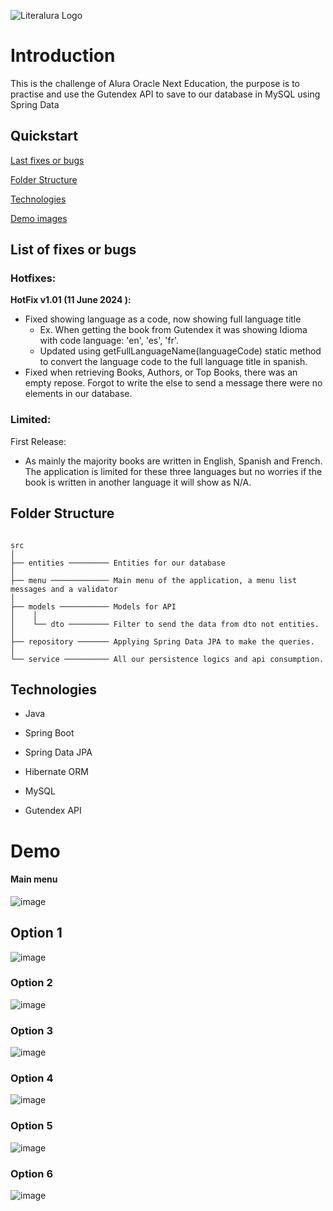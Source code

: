 ![Literalura Logo](https://github.com/fr4ncisx/Literalura-Challenge/assets/103074521/83d22992-6cc7-4c63-a618-2d731db66b43)
# Introduction
This is the challenge of Alura Oracle Next Education, the purpose is to practise and use the Gutendex API to save to our database in MySQL using Spring Data


## Quickstart
[Last fixes or bugs](List-of-fixes-or-bugs)

[Folder Structure](#folder-structure)

[Technologies](#technologies)

[Demo images](#demo)

## List of fixes or bugs
### Hotfixes:
<b>HotFix v1.01 (11 June 2024
):</b>

- Fixed showing language as a code, now showing full language title
  - Ex. When getting the book from Gutendex it was showing Idioma with code language: 'en', 'es', 'fr'.
  - Updated using getFullLanguageName(languageCode) static method to convert the language code to the full language  title in spanish.  
- Fixed when retrieving Books, Authors, or Top Books, there was an empty repose. Forgot to write the else to send a message there were no elements in our database.

### Limited:
First Release:
- As mainly the majority books are written in English, Spanish and French. The application is limited for these three languages but no worries if the book is written in another language it will show as N/A.
## Folder Structure
```

src
│
├── entities ───────── Entities for our database
│
├── menu ───────────── Main menu of the application, a menu list messages and a validator
│
├── models ─────────── Models for API
│    │
│    └── dto ───────── Filter to send the data from dto not entities.
│
├── repository ─────── Applying Spring Data JPA to make the queries.
│
└── service ────────── All our persistence logics and api consumption.

```

## Technologies
- Java

- Spring Boot

- Spring Data JPA

- Hibernate ORM

- MySQL

- Gutendex API

# Demo

#### Main menu
![image](https://github.com/fr4ncisx/Literalura-Challenge/assets/103074521/595fba29-8475-493d-98b6-51733bbc0113)

## Option 1
![image](https://github.com/fr4ncisx/Literalura-Challenge/assets/103074521/abe1db27-dab0-489a-a3a9-1bbbcda5e10f)  
### Option 2
![image](https://github.com/fr4ncisx/Literalura-Challenge/assets/103074521/09cf8776-af2c-4950-bab0-d68927c671b6)
### Option 3
![image](https://github.com/fr4ncisx/Literalura-Challenge/assets/103074521/603ff1f1-2ff7-4488-b813-298b6f22499a)
### Option 4
![image](https://github.com/fr4ncisx/Literalura-Challenge/assets/103074521/4fde35fa-e987-4b1e-93ed-61c1d9f2fb06)
### Option 5
![image](https://github.com/fr4ncisx/Literalura-Challenge/assets/103074521/5f5ac7bb-d04f-40b4-bfea-f2cc99365d97)
### Option 6
![image](https://github.com/fr4ncisx/Literalura-Challenge/assets/103074521/f06fc394-d668-479a-9281-5354549951d1)








